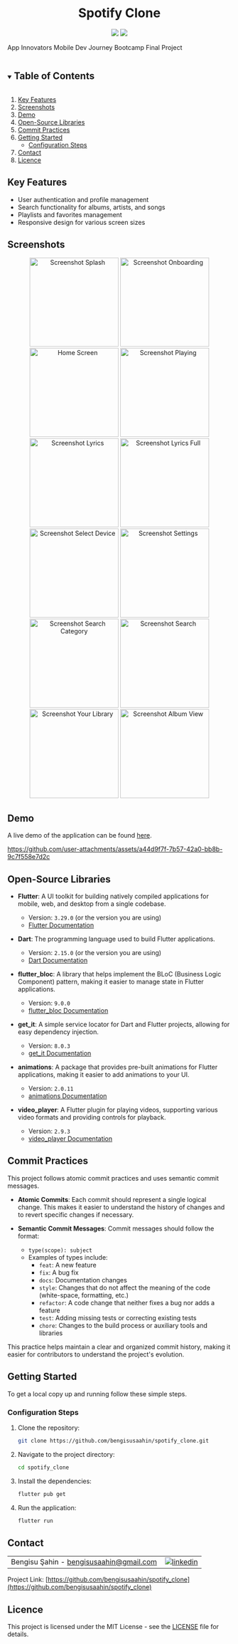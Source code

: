 <h1 align="center">
Spotify Clone 
</h1>

<p align="center">
  <img src="https://img.shields.io/badge/-Flutter-02569B?style=flat&logo=flutter&logoColor=white">
  <img src="https://img.shields.io/badge/Dart-0175C2?style=flat&logo=dart&logoColor=white">
</p>

 App Innovators Mobile Dev Journey Bootcamp Final Project

<!-- TABLE OF CONTENTS -->
<details open="open">
  <summary><h2 style="display: inline-block">Table of Contents</h2></summary>
  <ol>
    <li>
      <a href="#key-features">Key Features</a>
    </li>
    <li><a href="#screenshots">Screenshots</a></li>
    <li><a href="#demo">Demo</a></li>
    <li><a href="#open-source-libraries">Open-Source Libraries</a></li>
    <li><a href="#commit-practices">Commit Practices</a></li>
    <li>
      <a href="#getting-started">Getting Started</a>
      <ul>
        <li><a href="#configuration-steps">Configuration Steps</a></li>
      </ul>
    </li>
    <li><a href="#contact">Contact</a></li>
    <li><a href="#licence">Licence</a></li>
  </ol>
</details>

<!-- KEY FEATURES -->
## Key Features
* User authentication and profile management
* Search functionality for albums, artists, and songs
* Playlists and favorites management
* Responsive design for various screen sizes

## Screenshots
<p align="center">
  <img src="https://github.com/user-attachments/assets/eb35ce4e-a764-4bca-b0c1-aa2535944ad4" width="200" alt="Screenshot Splash">
  <img src="https://github.com/user-attachments/assets/1e3be230-803f-4bff-8f48-961ad215513f" width="200" alt="Screenshot Onboarding">
  <img src="https://github.com/user-attachments/assets/ddb12ca9-2b10-4b1b-acb0-497d204ef95d" width="200" alt="Home Screen">
  <img src="https://github.com/user-attachments/assets/c36ca292-37f0-42f9-b73b-d1690a8b1da4" width="200" alt="Screenshot Playing">
  <img src="https://github.com/user-attachments/assets/47acf068-d6d1-48ec-9b98-749cd8b0b55c" width="200" alt="Screenshot Lyrics">
  <img src="https://github.com/user-attachments/assets/d9898e38-7115-4474-bc18-b4b8f9960a4e" width="200" alt="Screenshot Lyrics Full">
  <img src="https://github.com/user-attachments/assets/b251cccc-1d3c-4644-a184-32d10e2009b9" width="200" alt="Screenshot Select Device">
  <img src="https://github.com/user-attachments/assets/0a61c28c-fa7f-438b-84d3-1a8be53e6f16" width="200" alt="Screenshot Settings">
  <img src="https://github.com/user-attachments/assets/9d797657-5c84-4f05-a992-dd60f582487b" width="200" alt="Screenshot Search Category">
  <img src="https://github.com/user-attachments/assets/c1d423d7-35fe-4a99-b98d-0abb5ed2129b" width="200" alt="Screenshot Search">
  <img src="https://github.com/user-attachments/assets/8936c55a-3244-428e-a617-675cff38721f" width="200" alt="Screenshot Your Library">
  <img src="https://github.com/user-attachments/assets/9f03d279-284e-408d-80ce-a8880ccc8c6f" width="200" alt="Screenshot Album View">
</p>

## Demo
A live demo of the application can be found [here](https://github.com/user-attachments/assets/a44d9f7f-7b57-42a0-bb8b-9c7f558e7d2c).

https://github.com/user-attachments/assets/a44d9f7f-7b57-42a0-bb8b-9c7f558e7d2c

## Open-Source Libraries
* **Flutter**: A UI toolkit for building natively compiled applications for mobile, web, and desktop from a single codebase. 
  - Version: `3.29.0` (or the version you are using)
  - [Flutter Documentation](https://flutter.dev/docs)
  
* **Dart**: The programming language used to build Flutter applications. 
  - Version: `2.15.0` (or the version you are using)
  - [Dart Documentation](https://dart.dev/guides)
  
* **flutter_bloc**: A library that helps implement the BLoC (Business Logic Component) pattern, making it easier to manage state in Flutter applications. 
  - Version: `9.0.0`
  - [flutter_bloc Documentation](https://pub.dev/packages/flutter_bloc)
  
* **get_it**: A simple service locator for Dart and Flutter projects, allowing for easy dependency injection. 
  - Version: `8.0.3`
  - [get_it Documentation](https://pub.dev/packages/get_it)
  
* **animations**: A package that provides pre-built animations for Flutter applications, making it easier to add animations to your UI. 
  - Version: `2.0.11`
  - [animations Documentation](https://pub.dev/packages/animations)
  
* **video_player**: A Flutter plugin for playing videos, supporting various video formats and providing controls for playback. 
  - Version: `2.9.3`
  - [video_player Documentation](https://pub.dev/packages/video_player)

## Commit Practices

This project follows atomic commit practices and uses semantic commit messages. 

- **Atomic Commits**: Each commit should represent a single logical change. This makes it easier to understand the history of changes and to revert specific changes if necessary.
  
- **Semantic Commit Messages**: Commit messages should follow the format:
  - `type(scope): subject`
  - Examples of types include:
    - `feat`: A new feature
    - `fix`: A bug fix
    - `docs`: Documentation changes
    - `style`: Changes that do not affect the meaning of the code (white-space, formatting, etc.)
    - `refactor`: A code change that neither fixes a bug nor adds a feature
    - `test`: Adding missing tests or correcting existing tests
    - `chore`: Changes to the build process or auxiliary tools and libraries

This practice helps maintain a clear and organized commit history, making it easier for contributors to understand the project's evolution.

## Getting Started

To get a local copy up and running follow these simple steps.

### Configuration Steps
1. Clone the repository:
   ```bash
   git clone https://github.com/bengisusaahin/spotify_clone.git
   ```
2. Navigate to the project directory:
   ```bash
   cd spotify_clone
   ```
3. Install the dependencies:
   ```bash
   flutter pub get
   ```
4. Run the application:
   ```bash
   flutter run
   ```

## Contact
<table style="border-collapse: collapse; width: 100%;">
  <tr>
    <td style="padding-right: 10px;">Bengisu Şahin - <a href="mailto:bengisusaahin@gmail.com">bengisusaahin@gmail.com</a></td>
    <td>
      <a href="https://www.linkedin.com/in/bengisu-sahin/" target="_blank">
        <img src="https://img.shields.io/badge/linkedin-%231E77B5.svg?&style=for-the-badge&logo=linkedin&logoColor=white" alt="linkedin" style="vertical-align: middle;" />
      </a>
    </td>
  </tr>
</table>

Project Link: [https://github.com/bengisusaahin/spotify_clone](https://github.com/bengisusaahin/spotify_clone)

## Licence
This project is licensed under the MIT License - see the [LICENSE](LICENSE) file for details.

<!-- MARKDOWN LINKS & IMAGES -->
<!-- [linkedin-shield]: https://img.shields.io/badge/linkedin-%231E77B5.svg?&style=for-the-badge&logo=linkedin&logoColor=white alt=linkedin style="margin-bottom: 5px;"
[linkedin-url]: https://www.linkedin.com/in/bengisu-sahin/--!>
